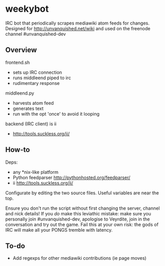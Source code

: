 weekybot
========

IRC bot that periodically scrapes mediawiki atom feeds for changes.  Designed for http://unvanquished.net/wiki and used on the freenode channel #unvanquished-dev

Overview
--------
frontend.sh
 * sets up IRC connection
 * runs middleend piped to irc
 * rudimentary response

middleend.py
 * harvests atom feed
 * generates text
 * run with the opt 'once' to avoid it looping
 
backend (IRC client) is ii 
 * http://tools.suckless.org/ii/

How-to
------
Deps:
* any *nix-like platform
* Python feedparser http://pythonhosted.org/feedparser/
* ii http://tools.suckless.org/ii/

Configurate by editing the two source files.  Useful variables are near the top.

Ensure you don't run the script without first changing the server, channel and nick details!  If you _do_ make this leviathic mistake: make sure you personally join #unvanquished-dev, apologise to Veyrdite, join in the conversation and try out the game.  Fail this at your own risk: the gods of IRC will make all your PONGS tremble with latency.

To-do
-----
* Add regexps for other mediawiki contributions (ie page moves)
